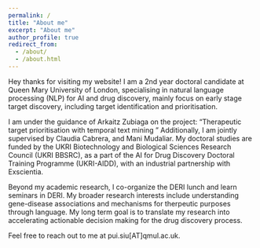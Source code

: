 ```yaml
---
permalink: /
title: "About me"
excerpt: "About me"
author_profile: true
redirect_from: 
  - /about/
  - /about.html
---
```


Hey thanks for visiting my website! I am a 2nd year doctoral candidate at Queen Mary University of London, specialising in natural language processing (NLP) for AI and drug discovery, mainly focus on early stage target discovery, including target identification and prioritisation.

I am under the guidance of Arkaitz Zubiaga on the project: “Therapeutic target prioritisation with temporal text mining ” Additionally, I am jointly supervised by Claudia Cabrera, and Mani Mudaliar. My doctoral studies are funded by the UKRI Biotechnology and Biological Sciences Research Council (UKRI BBSRC), as a part of the AI for Drug Discovery Doctoral Training Programme (UKRI-AIDD), with an industrial partnership with Exscientia.

Beyond my academic research, I co-organize the DERI lunch and learn seminars in DERI. My broader research interests include understanding gene-disease associations and mechanisms for therpeutic purposes through language. My long term goal is to translate my research into accelerating actionable decision making for the drug discovery process.

Feel free to reach out to me at pui.siu[AT]qmul.ac.uk.

